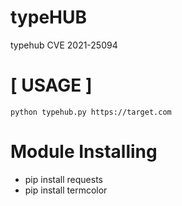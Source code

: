 # typeHUB
typehub CVE 2021-25094

# [ USAGE ]
```
python typehub.py https://target.com
```

# Module Installing

* pip install requests
* pip install termcolor

